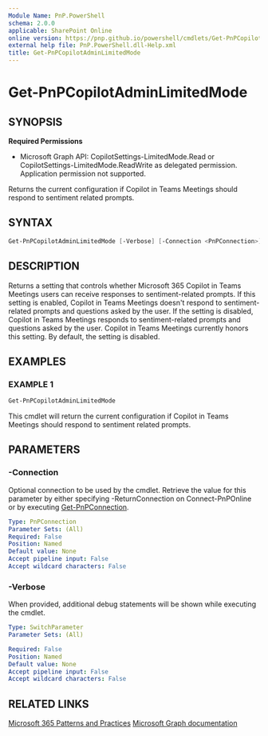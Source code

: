 ```yaml
---
Module Name: PnP.PowerShell
schema: 2.0.0
applicable: SharePoint Online
online version: https://pnp.github.io/powershell/cmdlets/Get-PnPCopilotAdminLimitedMode.html
external help file: PnP.PowerShell.dll-Help.xml
title: Get-PnPCopilotAdminLimitedMode
---
```

  
# Get-PnPCopilotAdminLimitedMode

## SYNOPSIS

**Required Permissions**

  * Microsoft Graph API: CopilotSettings-LimitedMode.Read or CopilotSettings-LimitedMode.ReadWrite as delegated permission. Application permission not supported.

Returns the current configuration if Copilot in Teams Meetings should respond to sentiment related prompts.

## SYNTAX

```powershell
Get-PnPCopilotAdminLimitedMode [-Verbose] [-Connection <PnPConnection>] 
```
## DESCRIPTION

Returns a setting that controls whether Microsoft 365 Copilot in Teams Meetings users can receive responses to sentiment-related prompts. If this setting is enabled, Copilot in Teams Meetings doesn't respond to sentiment-related prompts and questions asked by the user. If the setting is disabled, Copilot in Teams Meetings responds to sentiment-related prompts and questions asked by the user. Copilot in Teams Meetings currently honors this setting. By default, the setting is disabled.

## EXAMPLES

### EXAMPLE 1
```powershell
Get-PnPCopilotAdminLimitedMode
```

This cmdlet will return the current configuration if Copilot in Teams Meetings should respond to sentiment related prompts.

## PARAMETERS

### -Connection
Optional connection to be used by the cmdlet. Retrieve the value for this parameter by either specifying -ReturnConnection on Connect-PnPOnline or by executing [Get-PnPConnection](Get-PnPConnection.md).

```yaml
Type: PnPConnection
Parameter Sets: (All)
Required: False
Position: Named
Default value: None
Accept pipeline input: False
Accept wildcard characters: False
```

### -Verbose
When provided, additional debug statements will be shown while executing the cmdlet.

```yaml
Type: SwitchParameter
Parameter Sets: (All)

Required: False
Position: Named
Default value: None
Accept pipeline input: False
Accept wildcard characters: False
```

## RELATED LINKS

[Microsoft 365 Patterns and Practices](https://aka.ms/m365pnp)
[Microsoft Graph documentation](https://learn.microsoft.com/graph/api/copilotadminlimitedmode-get)